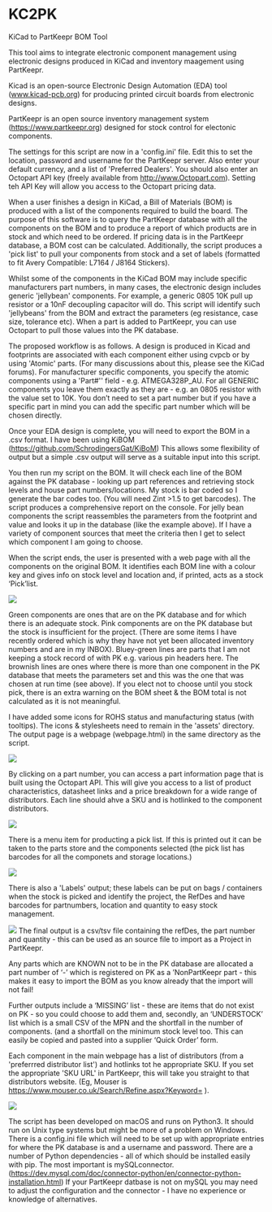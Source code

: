 # KC2PK
KiCad to PartKeepr BOM Tool

This tool aims to integrate electronic component management using electronic designs produced in KiCad and inventory maagement using PartKeepr.

Kicad is an open-source Electronic Design Automation (EDA) tool (www.kicad-pcb.org) for producing printed circuit boards from electronic designs.

PartKeepr is an open source inventory management system (https://www.partkeepr.org) designed for stock control for electonic components.

The settings for this script are now in a 'config.ini' file. Edit this to set the location, password and username for the PartKeepr server. Also enter your default currency, and a list of 'Preferred Dealers'. You should also enter an Octopart API key (freely available from http://www.Octopart.com). Setting teh API Key will allow you access to the Octopart pricing data.

When a user finishes a design in KiCad, a Bill of Materials (BOM) is produced with a list of the components required to build the board. The purpose of this software is to query the PartKeepr database with all the components on the BOM and to produce a report of which products are in stock and which need to be ordered. If pricing data is in the PartKeepr database, a BOM cost can be calculated. Additionally, the script produces a 'pick list' to pull your components from stock and a set of labels (formatted to fit Avery Compatible: L7164 / J8164 Stickers).

Whilst some of the components in the KiCad BOM may include specific manufacturers part numbers, in many cases, the electronic design includes generic 'jellybean' components. For example, a generic 0805 10K pull up resistor or a 10nF decoupling capacitor will do. This script will identify such 'jellybeans' from the BOM and extract the parameters (eg resistance, case size, tolerance etc). When a part is added to PartKeepr, you can use Octopart to pull those values into the PK database.

The proposed workflow is as follows. A design is produced in Kicad and footprints are associated with each component either using cvpcb or by using 'Atomic' parts. (For many discussions about this, please see the KiCad forums). For manufacturer specific components, you specify the atomic components using a 'Part#'' field - e.g. ATMEGA328P_AU. For all GENERIC components you leave them exactly as they are - e.g. an 0805 resistor with the value set to 10K. You don’t need to set a part number but if you have a specific part in mind you can add the specific part number which will be chosen directly.

Once your EDA design is complete, you will need to export the BOM in a .csv format. I have been using KiBOM (https://github.com/SchrodingersGat/KiBoM) This allows some flexibility of output but a simple .csv output will serve as a suitable input into this script.

You then run my script on the BOM. It will check each line of the BOM against the PK database - looking up part references and retrieving stock levels and house part numbers/locations. My stock is bar coded so I generate the bar codes too. (You will need Zint >1.5 to get barcodes). The script produces a comprehensive report on the console. For jelly bean components the script reassembles the parameters from the footprint and value and looks it up in the database (like the example above). If I have a variety of component sources that meet the criteria then I get to select which component I am going to choose.

When the script ends, the user is presented with a web page with all the components on the original BOM. It identifies each BOM line with a colour key and gives info on stock level and location and, if printed, acts as a stock ‘Pick’list.

![](screenshots/web.png)

Green components are ones that are on the PK database and for which there is an adequate stock. Pink components are on the PK database but the stock is insufficient for the project. (There are some items I have recently ordered which is why they have not yet been allocated inventory numbers and are in my INBOX). Bluey-green lines are parts that I am not keeping a stock record of with PK e.g.	 various pin headers here.
The brownish lines are ones where there is more than one component in the PK database that meets the parameters set and this was the one that was chosen at run time (see above). If you elect not to choose until you stock pick, there is an extra warning on the BOM sheet & the BOM total is not calculated as it is not meaningful.

I have added some icons for ROHS status and manufacturing status (with tooltips). The icons & stylesheets need to remain in the 'assets' directory. The output page is a webpage (webpage.html) in the same directory as the script.

![](screenshots/web1.png)

By clicking on a part number, you can access a part information page that is built using the Octopart API. This will give you access to a list of product characteristics, datasheet links and a price breakdown for a wide range of distributors. Each line should ahve a SKU and is hotlinked to the component distributors.

![](screenshots/octo.png)

There is a menu item for producting a pick list. If this is printed out it can be taken to the parts store and the components selected (the pick list has barcodes for all the componets and storage locations.)

![](screenshots/pickList.png)

 There is also a 'Labels' output; these labels can be put on bags / containers when the stock is picked and identify the project, the RefDes and have barcodes for partnumbers, location and quantity to easy stock management.

![](screenshots/labels.png)
The final output is a csv/tsv file containing the refDes, the part number and quantity - this can be used as an source file to import as a Project in PartKeepr.

Any parts which are KNOWN not to be in the PK database are allocated a part number of ‘-’ which is registered on PK as a ’NonPartKeepr part - this makes it easy to import the BOM as you know already that the import will not fail!

Further outputs include a ‘MISSING’ list - these are items that do not exist on PK - so you could choose to add them and, secondly, an ‘UNDERSTOCK’ list which is a small CSV of the MPN and the shortfall in the number of components. (and a shortfall on the minimum stock level too. This can easily be copied and pasted into a supplier ‘Quick Order’ form.

Each component in the main webpage has a list of distributors (from a 'preferrred distributor list') and hotlinks tot he appropriate SKU. If you set the appropriate 'SKU URL' in PartKeepr, this will take you straight to that distributors website. (Eg, Mouser is https://www.mouser.co.uk/Search/Refine.aspx?Keyword= ).

![](screenshots/Farnell.png)

The script has been developed on macOS and runs on Python3. It should run on Unix type systems but might be more of a problem on Windows. There is a config.ini file which will need to be set up with appropriate entries for where the PK database is and a username and password. There are a number of Python dependencies - all of which should be installed easily with pip. The most important is mySQLconnector. (https://dev.mysql.com/doc/connector-python/en/connector-python-installation.html) If your PartKeepr datbase is not on mySQL you may need to adjust the configuration and the connector - I have no experience or knowledge of alternatives.
